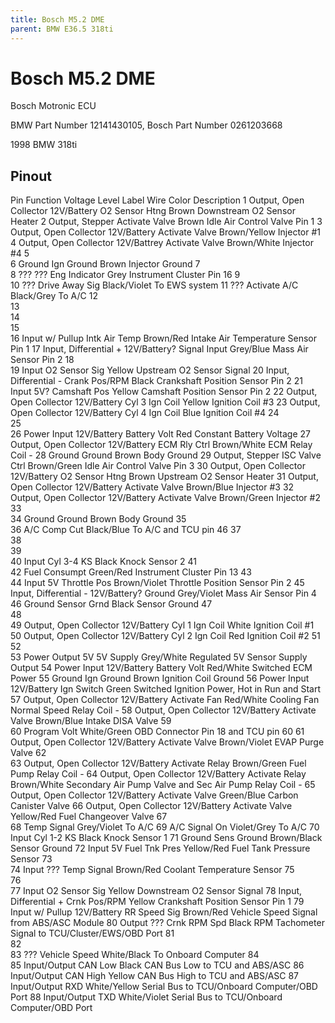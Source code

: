 ```yaml
---
title: Bosch M5.2 DME
parent: BMW E36.5 318ti
---
```


# Bosch M5.2 DME

Bosch Motronic ECU

BMW Part Number 12141430105, Bosch Part Number 0261203668

1998 BMW 318ti


## Pinout

Pin	Function	Voltage Level	Label	Wire Color	Description
1	Output, Open Collector	12V/Battery	O2 Sensor Htng	Brown	Downstream O2 Sensor Heater
2	Output, Stepper		Activate Valve	Brown	Idle Air Control Valve Pin 1
3	Output, Open Collector	12V/Battery	Activate Valve	Brown/Yellow	Injector #1
4	Output, Open Collector	12V/Battrey	Activate Valve	Brown/White	Injector #4
5					
6	Ground		Ign Ground	Brown	Injector Ground
7					
8	???	???	Eng Indicator	Grey	Instrument Cluster Pin 16
9					
10	???		Drive Away Sig	Black/Violet	To EWS system
11	???		Activate A/C	Black/Grey	To A/C
12					
13					
14					
15					
16	Input w/ Pullup		Intk Air Temp	Brown/Red	Intake Air Temperature Sensor Pin 1
17	Input, Differential +	12V/Battery?	Signal Input	Grey/Blue	Mass Air Sensor Pin 2
18					
19	Input		O2 Sensor Sig	Yellow	Upstream O2 Sensor Signal
20	Input, Differential -		Crank Pos/RPM	Black	Crankshaft Position Sensor Pin 2
21	Input	5V?	Camshaft Pos	Yellow	Camshaft Position Sensor Pin 2
22	Output, Open Collector	12V/Battery	Cyl 3 Ign Coil	Yellow	Ignition Coil #3
23	Output, Open Collector	12V/Battery	Cyl 4 Ign Coil	Blue	Ignition Coil #4
24					
25					
26	Power Input	12V/Battery	Battery Volt	Red	Constant Battery Voltage
27	Output, Open Collector	12V/Battery	ECM Rly Ctrl	Brown/White	ECM Relay Coil -
28	Ground		Ground	Brown	Body Ground
29	Output, Stepper		ISC Valve Ctrl	Brown/Green	Idle Air Control Valve Pin 3
30	Output, Open Collector	12V/Battery	O2 Sensor Htng	Brown	Upstream O2 Sensor Heater
31	Output, Open Collector	12V/Battery	Activate Valve	Brown/Blue	Injector #3
32	Output, Open Collector	12V/Battery	Activate Valve	Brown/Green	Injector #2
33					
34	Ground		Ground	Brown	Body Ground
35					
36			A/C Comp Cut	Black/Blue	To A/C and TCU pin 46
37					
38					
39					
40	Input		Cyl 3-4 KS	Black	Knock Sensor 2
41					
42			Fuel Consumpt	Green/Red	Instrument Cluster Pin 13
43					
44	Input	5V	Throttle Pos	Brown/Violet	Throttle Position Sensor Pin 2
45	Input, Differential -	12V/Battery?	Ground	Grey/Violet	Mass Air Sensor Pin 4
46	Ground		Sensor Grnd	Black	Sensor Ground
47					
48					
49	Output, Open Collector	12V/Battery	Cyl 1 Ign Coil	White	Ignition Coil #1
50	Output, Open Collector	12V/Battery	Cyl 2 Ign Coil	Red	Ignition Coil #2
51					
52					
53	Power Output	5V	5V Supply	Grey/White	Regulated 5V Sensor Supply Output
54	Power Input	12V/Battery	Battery Volt	Red/White	Switched ECM Power
55	Ground		Ign Ground	Brown	Ignition Coil Ground
56	Power Input	12V/Battery	Ign Switch	Green	Switched Ignition Power, Hot in Run and Start
57	Output, Open Collector	12V/Battery	Activate Fan	Red/White	Cooling Fan Normal Speed Relay Coil -
58	Output, Open Collector	12V/Battery	Activate Valve	Brown/Blue	Intake DISA Valve
59					
60			Program Volt	White/Green	OBD Connector Pin 18 and TCU pin 60
61	Output, Open Collector	12V/Battery	Activate Valve	Brown/Violet	EVAP Purge Valve
62					
63	Output, Open Collector	12V/Battery	Activate Relay	Brown/Green	Fuel Pump Relay Coil -
64	Output, Open Collector	12V/Battery	Activate Relay	Brown/White	Secondary Air Pump Valve and Sec Air Pump Relay Coil -
65	Output, Open Collector	12V/Battery	Activate Valve	Green/Blue	Carbon Canister Valve
66	Output, Open Collector	12V/Battery	Activate Valve	Yellow/Red	Fuel Changeover Valve
67					
68			Temp Signal	Grey/Violet	To A/C
69			A/C Signal On	Violet/Grey	To A/C
70	Input		Cyl 1-2 KS	Black	Knock Sensor 1
71	Ground		Sens Ground	Brown/Black	Sensor Ground
72	Input	5V	Fuel Tnk Pres	Yellow/Red	Fuel Tank Pressure Sensor
73					
74	Input	???	Temp Signal	Brown/Red	Coolant Temperature Sensor
75					
76					
77	Input		O2 Sensor Sig	Yellow	Downstream O2 Sensor Signal
78	Input, Differential +		Crnk Pos/RPM	Yellow	Crankshaft Position Sensor Pin 1
79	Input w/ Pullup	12V/Battery	RR Speed Sig	Brown/Red	Vehicle Speed Signal from ABS/ASC Module
80	Output	???	Crnk RPM Spd	Black	RPM Tachometer Signal to TCU/Cluster/EWS/OBD Port
81					
82					
83	???		Vehicle Speed	White/Black	To Onboard Computer
84					
85	Input/Output		CAN Low	Black	CAN Bus Low to TCU and ABS/ASC
86	Input/Output		CAN High	Yellow	CAN Bus High to TCU and ABS/ASC
87	Input/Output		RXD	White/Yellow	Serial Bus to TCU/Onboard Computer/OBD Port
88	Input/Output		TXD	White/Violet	Serial Bus to TCU/Onboard Computer/OBD Port
